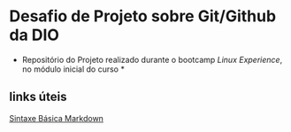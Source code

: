 # Desafio de Projeto sobre Git/Github da DIO

* Repositório do Projeto realizado durante o bootcamp _Linux Experience_, no módulo inicial do curso *

## links úteis
[Sintaxe Básica Markdown](https://www.markdownguide.org/basic-syntax/)

